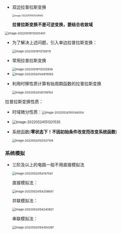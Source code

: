 * 双边拉普拉斯变换

  <img src="./笔记图片/image-20220519105309483.png" alt="image-20220519105309483" style="zoom:50%;" />

  **拉普拉斯变换不是可逆变换，要结合收敛域**

<img src="./笔记图片/image-20220519112000401.png" alt="image-20220519112000401" style="zoom:67%;" />

* 为了解决上述问题，引入单边拉普拉斯变换：

  <img src="./笔记图片/image-20220519112128115.png" alt="image-20220519112128115" style="zoom: 67%;" />

* 常用拉普拉斯变换

  <img src="笔记图片/image-20220519112532836.png" alt="image-20220519112532836" style="zoom:67%;" />

* <img src="./笔记图片/image-20220524144815592.png" alt="image-20220524144815592" style="zoom:67%;" />

* 利用时移性质计算有始周期函数的拉普拉斯变换

  <img src="./笔记图片/image-20220524145139154.png" alt="image-20220524145139154" style="zoom:67%;" />

拉普拉斯变换性质：

* 时域微分性质：<img src="./笔记图片/image-20220524150046354.png" alt="image-20220524150046354" style="zoom:67%;" />

* <img src="./笔记图片/image-20220524151321535.png" alt="image-20220524151321535" style="zoom:80%;" />

* 系统函数(**零状态下！不因初始条件改变而改变系统函数**)

  <img src="./笔记图片/image-20220524152537109.png" alt="image-20220524152537109" style="zoom:67%;" />

### 系统模拟

* 三阶及以上的电路一般不用直接模拟法

  <img src="笔记图片/image-20220524154147541.png" alt="image-20220524154147541" style="zoom:67%;" />

  直接模拟法：

  <img src="笔记图片/image-20220524154208651.png" alt="image-20220524154208651" style="zoom:67%;" />

  并联模拟法：

  <img src="./笔记图片/image-20220524154240821.png" alt="image-20220524154240821" style="zoom:67%;" />

  串联模拟法：

  <img src="./笔记图片/image-20220524154304397.png" alt="image-20220524154304397" style="zoom:67%;" />